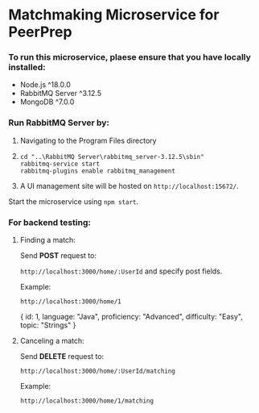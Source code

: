 # Matchmaking Microservice for PeerPrep

### To run this microservice, plaese ensure that you have locally installed:
- Node.js ^18.0.0
- RabbitMQ Server ^3.12.5
- MongoDB ^7.0.0

### Run RabbitMQ Server by:
1. Navigating to the Program Files directory 
2. ```
   cd "..\RabbitMQ Server\rabbitmq_server-3.12.5\sbin"
   rabbitmq-service start
   rabbitmq-plugins enable rabbitmq_management
   ```
3. A UI management site will be hosted on `http://localhost:15672/`.

Start the microservice using `npm start`.

### For backend testing:
1. Finding a match:
   
   Send **POST** request to:
   
    `http://localhost:3000/home/:UserId` and specify post fields.
   
   Example:
   
    `http://localhost:3000/home/1`
   
    { id: 1,
    language: "Java",
    proficiency: "Advanced",
    difficulty: "Easy",
    topic: "Strings" }
   
2. Canceling a match:
   
   Send **DELETE** request to:
   
   `http://localhost:3000/home/:UserId/matching`
   
   Example:
   
   `http://localhost:3000/home/1/matching`
